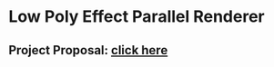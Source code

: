 # Low Poly Effect Parallel Renderer

## Project Proposal: [click here](https://github.com/veloXtime/Low-Poly-Effect-Parallel-Renderer/blob/main/15618_Project_Proposal.pdf)

